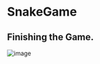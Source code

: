 # SnakeGame

















## Finishing the Game.

![image](https://github.com/rsingh241020/SnakeGame/assets/126482082/3a71667f-8560-4a95-9186-dfbae440756b)
